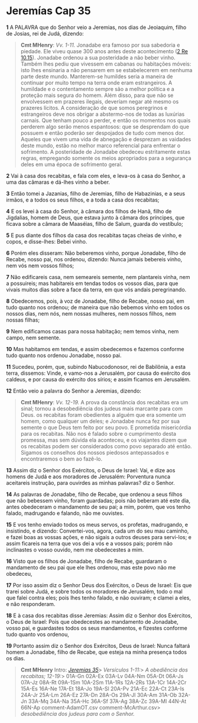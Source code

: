 # Jeremías Cap 35

**1** 	A PALAVRA que do Senhor veio a Jeremias, nos dias de Jeoiaquim, filho de Josias, rei de Judá, dizendo:

> **Cmt MHenry**: *Vv. 1-11.* Jonadabe era famoso por sua sabedoria e piedade. Ele viveu quase 300 anos antes deste acontecimento ([2 Re 10.15](../12A-2Rs/10.md#15)). Jonadabe ordenou a sua posteridade a não beber vinho. Também lhes pediu que vivessem em cabanas ou habitações móveis: isto lhes ensinaria a não pensarem em se estabelecerem em nenhuma parte deste mundo. Manterem-se humildes seria a maneira de continuar por muito tempo na terra onde eram estrangeiros. A humildade e o contentamento sempre são a melhor política e a proteção mais segura do homem. Além disso, para que não se envolvessem em prazeres ilegais, deveríam negar até mesmo os prazeres lícitos. A consideração de que somos peregrinos e estrangeiros deve nos obrigar a abstermo-nos de todas as luxúrias carnais. Que tenham pouco a perder, e então os momentos nos quais perderem algo serão menos espantosos: que se desprendam do que possuem e então poderão ser despojados de tudo com menos dor. Aqueles que vivem uma vida de abnegação e desprezam as vaidades deste mundo, estão no melhor marco referencial para enfrentar o sofrimento. A posteridade de Jonadabe obedeceu estritamente estas regras, empregando somente os meios apropriados para a segurança deles em uma época de sofrimento geral.

**2** 	Vai à casa dos recabitas, e fala com eles, e leva-os à casa do Senhor, a uma das câmaras e dá-lhes vinho a beber.

**3** 	Então tomei a Jazanias, filho de Jeremias, filho de Habazinias, e a seus irmãos, e a todos os seus filhos, e a toda a casa dos recabitas;

**4** 	E os levei à casa do Senhor, à câmara dos filhos de Hanã, filho de Jigdalias, homem de Deus, que estava junto à câmara dos príncipes, que ficava sobre a câmara de Maaséias, filho de Salum, guarda do vestíbulo;

**5** 	E pus diante dos filhos da casa dos recabitas taças cheias de vinho, e copos, e disse-lhes: Bebei vinho.

**6** 	Porém eles disseram: Não beberemos vinho, porque Jonadabe, filho de Recabe, nosso pai, nos ordenou, dizendo: Nunca jamais bebereis vinho, nem vós nem vossos filhos;

**7** 	Não edificareis casa, nem semeareis semente, nem plantareis vinha, nem a possuireis; mas habitareis em tendas todos os vossos dias, para que vivais muitos dias sobre a face da terra, em que vós andais peregrinando.

**8** 	Obedecemos, pois, à voz de Jonadabe, filho de Recabe, nosso pai, em tudo quanto nos ordenou; de maneira que não bebemos vinho em todos os nossos dias, nem nós, nem nossas mulheres, nem nossos filhos, nem nossas filhas;

**9** 	Nem edificamos casas para nossa habitação; nem temos vinha, nem campo, nem semente.

**10** 	Mas habitamos em tendas, e assim obedecemos e fazemos conforme tudo quanto nos ordenou Jonadabe, nosso pai.

**11** 	Sucedeu, porém, que, subindo Nabucodonosor, rei de Babilônia, a esta terra, dissemos: Vinde, e vamo-nos a Jerusalém, por causa do exército dos caldeus, e por causa do exército dos sírios; e assim ficamos em Jerusalém.

**12** 	Então veio a palavra do Senhor a Jeremias, dizendo:

> **Cmt MHenry**: *Vv. 12-19.* A prova da constância dos recabitas era um sinal; tornou a desobediência dos judeus mais marcante para com Deus. os recabitas foram obedientes a alguém que era somente um homem, como qualquer um deles; e Jonadabe nunca fez por sua semente o que Deus tem feito por seu povo. E prometida misericórdia para os recabitas. Não nos é falado sobre o cumprimento desta promessa, mas sem dúvida ela aconteceu, e os viajantes dizem que os recabitas podem ser considerados como povo separado até então. Sigamos os conselhos dos nossos piedosos antepassados e encontraremos o bem ao fazê-lo.

**13** 	Assim diz o Senhor dos Exércitos, o Deus de Israel: Vai, e dize aos homens de Judá e aos moradores de Jerusalém: Porventura nunca aceitareis instrução, para ouvirdes as minhas palavras? diz o Senhor.

**14** 	As palavras de Jonadabe, filho de Recabe, que ordenou a seus filhos que não bebessem vinho, foram guardadas; pois não beberam até este dia, antes obedeceram o mandamento de seu pai; a mim, porém, que vos tenho falado, madrugando e falando, não me ouvistes.

**15** 	E vos tenho enviado todos os meus servos, os profetas, madrugando, e insistindo, e dizendo: Convertei-vos, agora, cada um do seu mau caminho, e fazei boas as vossas ações, e não sigais a outros deuses para servi-los; e assim ficareis na terra que vos dei a vós e a vossos pais; porém não inclinastes o vosso ouvido, nem me obedecestes a mim.

**16** 	Visto que os filhos de Jonadabe, filho de Recabe, guardaram o mandamento de seu pai que ele lhes ordenou, mas este povo não me obedeceu,

**17** 	Por isso assim diz o Senhor Deus dos Exércitos, o Deus de Israel: Eis que trarei sobre Judá, e sobre todos os moradores de Jerusalém, todo o mal que falei contra eles; pois lhes tenho falado, e não ouviram; e clamei a eles, e não responderam.

**18** 	E à casa dos recabitas disse Jeremias: Assim diz o Senhor dos Exércitos, o Deus de Israel: Pois que obedecestes ao mandamento de Jonadabe, vosso pai, e guardastes todos os seus mandamentos, e fizestes conforme tudo quanto vos ordenou,

**19** 	Portanto assim diz o Senhor dos Exércitos, Deus de Israel: Nunca faltará homem a Jonadabe, filho de Recabe, que esteja na minha presença todos os dias.


> **Cmt MHenry** Intro: *[Jeremias 35](../24A-Jr/35.md#0)*> *Versículos 1-11:*> *A obediência dos recabitas; 12-19:*> 01A-Gn 02A-Ex 03A-Lv 04A-Nm 05A-Dt 06A-Js 07A-Jz 08A-Rt 09A-1Sm 10A-2Sm 11A-1Rs 12A-2Rs 13A-1Cr 14A-2Cr 15A-Es 16A-Ne 17A-Et 18A-Jo 19A-Sl 20A-Pv 21A-Ec 22A-Ct 23A-Is 24A-Jr 25A-Lm 26A-Ez 27A-Dn 28A-Os 29A-Jl 30A-Am 31A-Ob 32A-Jn 33A-Mq 34A-Na 35A-Hc 36A-Sf 37A-Ag 38A-Zc 39A-Ml 44N-At 66N-Ap comment-AdamOT.csv comment-McArthur.csv> *desobediência dos judeus para com o Senhor.*